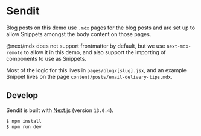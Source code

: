 # Sendit

Blog posts on this demo use `.mdx` pages for the blog posts and are set up to allow Snippets amongst the body content on those pages.

@next/mdx does not support frontmatter by default, but we use `next-mdx-remote` to allow it in this demo, and also support the importing of components to use as Snippets.

Most of the logic for this lives in `pages/blog/[slug].jsx`, and an example Snippet lives on the page `content/posts/email-delivery-tips.mdx`.

## Develop

Sendit is built with [Next.js](https://nextjs.org/) (version `13.0.4`).

~~~bash
$ npm install
$ npm run dev
~~~

